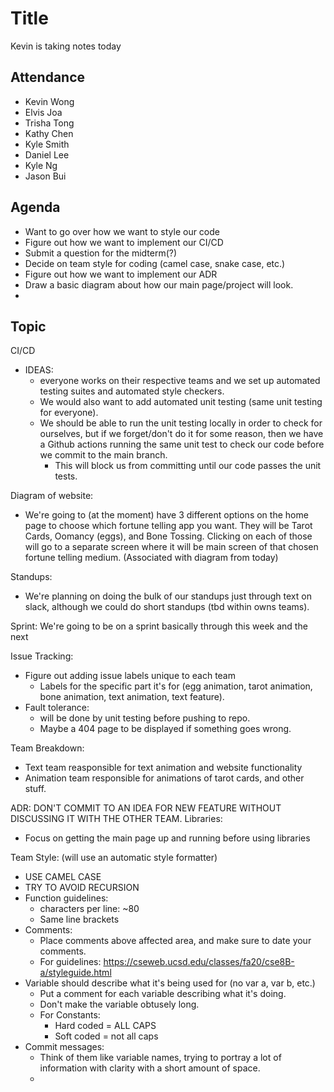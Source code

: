 # Title 

Kevin is taking notes today

## Attendance 
- Kevin Wong
- Elvis Joa
- Trisha Tong
- Kathy Chen
- Kyle Smith
- Daniel Lee
- Kyle Ng
- Jason Bui

## Agenda
- Want to go over how we want to style our code
- Figure out how we want to implement our CI/CD
- Submit a question for the midterm(?)
- Decide on team style for coding (camel case, snake case, etc.)
- Figure out how we want to implement our ADR
- Draw a basic diagram about how our main page/project will look.
- 

## Topic
CI/CD
- IDEAS:
  - everyone works on their respective teams and we set up automated testing suites and automated style checkers.
  - We would also want to add automated unit testing (same unit testing for everyone).
  - We should be able to run the unit testing locally in order to check for ourselves, but if we forget/don't do it for some reason, then we have a Github actions running the same unit test to check our code before we commit to the main branch.
    - This will block us from committing until our code passes the unit tests.

Diagram of website:
- We're going to (at the moment) have 3 different options on the home page to choose which fortune telling app you want. They will be Tarot Cards, Oomancy (eggs), and Bone Tossing. Clicking on each of those will go to a separate screen where it will be main screen of that chosen fortune telling medium. (Associated with diagram from today)

Standups:
- We're planning on doing the bulk of our standups just through text on slack, although we could do short standups (tbd within owns teams).

Sprint:
We're going to be on a sprint basically through this week and the next

Issue Tracking:
- Figure out adding issue labels unique to each team
  - Labels for the specific part it's for (egg animation, tarot animation, bone animation, text animation, text feature).
- Fault tolerance:
  - will be done by unit testing before pushing to repo.
  - Maybe a 404 page to be displayed if something goes wrong.

Team Breakdown:
- Text team reasponsible for text animation and website functionality
- Animation team responsible for animations of tarot cards, and other stuff.

ADR:
DON'T COMMIT TO AN IDEA FOR NEW FEATURE WITHOUT DISCUSSING IT WITH THE OTHER TEAM. 
Libraries: 
- Focus on getting the main page up and running before using libraries

Team Style: (will use an automatic style formatter)
- USE CAMEL CASE
- TRY TO AVOID RECURSION
- Function guidelines:
  - characters per line: ~80
  - Same line brackets
- Comments:
  - Place comments above affected area, and make sure to date your comments.
  - For guidelines: https://cseweb.ucsd.edu/classes/fa20/cse8B-a/styleguide.html
- Variable should describe what it's being used for (no var a, var b, etc.)
  - Put a comment for each variable describing what it's doing.
  - Don't make the variable obtusely long.
  - For Constants:
    - Hard coded = ALL CAPS
    - Soft coded = not all caps
- Commit messages:
  - Think of them like variable names, trying to portray a lot of information with clarity with a short amount of space.
  - 


